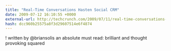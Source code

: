 ```yaml
---
title: "Real-Time Conversations Hasten Social CRM"
date: 2009-07-12 16:10:55 +0000
external-url: http://techcrunch.com/2009/07/11/real-time-conversations-hasten-social-crm/?awesm=tcrn.ch_5gg&utm_campaign=techcrunch&utm_content=techcrunch-autopost&utm_medium=tcrn.ch-twitter&utm_source=direct-tcrn.ch
hash: dcc960b25575a8f3d29607514e6f4874
---
```


! written by @briansolis an absolute must read: brilliant and thought provoking squared 
